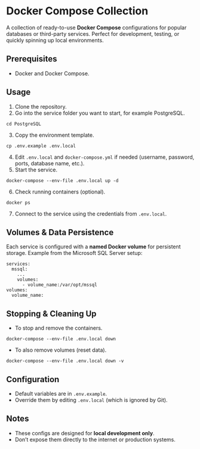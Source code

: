 # Docker Compose Collection

A collection of ready-to-use **Docker Compose** configurations for popular databases or third-party services. Perfect for development, testing, or quickly spinning up local environments.

## Prerequisites

- Docker and Docker Compose.

## Usage

1. Clone the repository.
2. Go into the service folder you want to start, for example PostgreSQL.

```
cd PostgreSQL
```

3. Copy the environment template.

```
cp .env.example .env.local
```

4. Edit `.env.local` and `docker-compose.yml` if needed (username, password, ports, database name, etc.).
5. Start the service.

```
docker-compose --env-file .env.local up -d
```

6. Check running containers (optional).

```
docker ps
```

7. Connect to the service using the credentials from `.env.local`.

## Volumes & Data Persistence

Each service is configured with a **named Docker volume** for persistent storage.
Example from the Microsoft SQL Server setup:

```
services:
  mssql:
    ...
    volumes:
      - volume_name:/var/opt/mssql
volumes:
  volume_name:
```

## Stopping & Cleaning Up

- To stop and remove the containers.

```
docker-compose --env-file .env.local down
```

- To also remove volumes (reset data).

```
docker-compose --env-file .env.local down -v
```

## Configuration

- Default variables are in `.env.example`.
- Override them by editing `.env.local` (which is ignored by Git).

## Notes

- These configs are designed for **local development only**.
- Don’t expose them directly to the internet or production systems.
